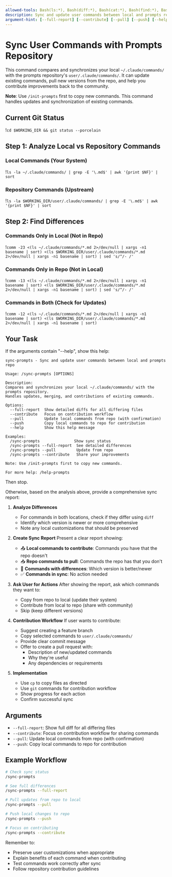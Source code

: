```yaml
---
allowed-tools: Bash(ls:*), Bash(diff:*), Bash(cat:*), Bash(find:*), Bash(git:*), Bash(cp:*), Bash(comm:*), Bash(xargs:*), Bash(basename:*), Bash(sort:*), Bash(sed:*), Bash(test:*), Bash(echo:*), Bash(grep:*), Read, Write, Edit, Grep
description: Sync and update user commands between local and prompts repo
argument-hint: [--full-report] [--contribute] [--pull] [--push] [--help]
---
```


# Sync User Commands with Prompts Repository

This command compares and synchronizes your local `~/.claude/commands/` with the prompts repository's `user/.claude/commands/`. It can update existing commands, pull new versions from the repo, and help you contribute improvements back to the community.

**Note**: Use `/init-prompts` first to copy new commands. This command handles updates and synchronization of existing commands.

## Current Git Status
!`cd $WORKING_DIR && git status --porcelain`

## Step 1: Analyze Local vs Repository Commands

### Local Commands (Your System)
!`ls -la ~/.claude/commands/ | grep -E '\.md$' | awk '{print $NF}' | sort`

### Repository Commands (Upstream)
!`ls -la $WORKING_DIR/user/.claude/commands/ | grep -E '\.md$' | awk '{print $NF}' | sort`

## Step 2: Find Differences

### Commands Only in Local (Not in Repo)
!`comm -23 <(ls ~/.claude/commands/*.md 2>/dev/null | xargs -n1 basename | sort) <(ls $WORKING_DIR/user/.claude/commands/*.md 2>/dev/null | xargs -n1 basename | sort) | sed 's/^/- /'`

### Commands Only in Repo (Not in Local)
!`comm -13 <(ls ~/.claude/commands/*.md 2>/dev/null | xargs -n1 basename | sort) <(ls $WORKING_DIR/user/.claude/commands/*.md 2>/dev/null | xargs -n1 basename | sort) | sed 's/^/- /'`

### Commands in Both (Check for Updates)
!`comm -12 <(ls ~/.claude/commands/*.md 2>/dev/null | xargs -n1 basename | sort) <(ls $WORKING_DIR/user/.claude/commands/*.md 2>/dev/null | xargs -n1 basename | sort)`

## Your Task

If the arguments contain "--help", show this help:

```
sync-prompts - Sync and update user commands between local and prompts repo

Usage: /sync-prompts [OPTIONS]

Description:
Compares and synchronizes your local ~/.claude/commands/ with the prompts repository.
Handles updates, merging, and contributions of existing commands.

Options:
  --full-report  Show detailed diffs for all differing files
  --contribute   Focus on contribution workflow
  --pull         Update local commands from repo (with confirmation)
  --push         Copy local commands to repo for contribution
  --help         Show this help message

Examples:
  /sync-prompts               Show sync status
  /sync-prompts --full-report  See detailed differences
  /sync-prompts --pull         Update from repo
  /sync-prompts --contribute   Share your improvements

Note: Use /init-prompts first to copy new commands.

For more help: /help-prompts
```

Then stop.

Otherwise, based on the analysis above, provide a comprehensive sync report:

1. **Analyze Differences**
   - For commands in both locations, check if they differ using `diff`
   - Identify which version is newer or more comprehensive
   - Note any local customizations that should be preserved

2. **Create Sync Report**
   Present a clear report showing:
   - 📤 **Local commands to contribute**: Commands you have that the repo doesn't
   - 📥 **Repo commands to pull**: Commands the repo has that you don't
   - 🔄 **Commands with differences**: Which version is better/newer
   - ✅ **Commands in sync**: No action needed

3. **Ask User for Actions**
   After showing the report, ask which commands they want to:
   - Copy from repo to local (update their system)
   - Contribute from local to repo (share with community)
   - Skip (keep different versions)

4. **Contribution Workflow**
   If user wants to contribute:
   - Suggest creating a feature branch
   - Copy selected commands to `user/.claude/commands/`
   - Provide clear commit message
   - Offer to create a pull request with:
     - Description of new/updated commands
     - Why they're useful
     - Any dependencies or requirements

5. **Implementation**
   - Use `cp` to copy files as directed
   - Use `git` commands for contribution workflow
   - Show progress for each action
   - Confirm successful sync

## Arguments

- `--full-report`: Show full diff for all differing files
- `--contribute`: Focus on contribution workflow for sharing commands
- `--pull`: Update local commands from repo (with confirmation)
- `--push`: Copy local commands to repo for contribution

## Example Workflow

```bash
# Check sync status
/sync-prompts

# See full differences
/sync-prompts --full-report

# Pull updates from repo to local
/sync-prompts --pull

# Push local changes to repo
/sync-prompts --push

# Focus on contributing
/sync-prompts --contribute
```

Remember to:
- Preserve user customizations when appropriate
- Explain benefits of each command when contributing
- Test commands work correctly after sync
- Follow repository contribution guidelines